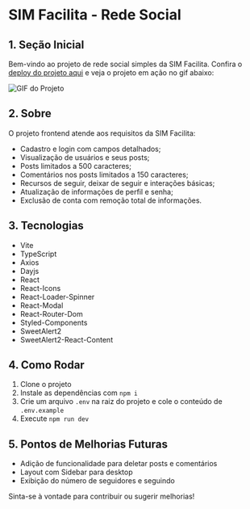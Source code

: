 # SIM Facilita - Rede Social

## 1. Seção Inicial
Bem-vindo ao projeto de rede social simples da SIM Facilita. Confira o  [deploy do projeto aqui](https://desafio-simfacilita-front.vercel.app/) e veja o projeto em ação no gif abaixo:

![GIF do Projeto](link_do_gif)

## 2. Sobre
O projeto frontend atende aos requisitos da SIM Facilita:
- Cadastro e login com campos detalhados;
- Visualização de usuários e seus posts;
- Posts limitados a 500 caracteres;
- Comentários nos posts limitados a 150 caracteres;
- Recursos de seguir, deixar de seguir e interações básicas;
- Atualização de informações de perfil e senha;
- Exclusão de conta com remoção total de informações.

## 3. Tecnologias
- Vite
- TypeScript
- Axios
- Dayjs
- React
- React-Icons
- React-Loader-Spinner
- React-Modal
- React-Router-Dom
- Styled-Components
- SweetAlert2
- SweetAlert2-React-Content

## 4. Como Rodar
1. Clone o projeto
2. Instale as dependências com `npm i`
3. Crie um arquivo `.env` na raiz do projeto e cole o conteúdo de `.env.example`
4. Execute `npm run dev`

## 5. Pontos de Melhorias Futuras
- Adição de funcionalidade para deletar posts e comentários
- Layout com Sidebar para desktop
- Exibição do número de seguidores e seguindo

Sinta-se à vontade para contribuir ou sugerir melhorias!
